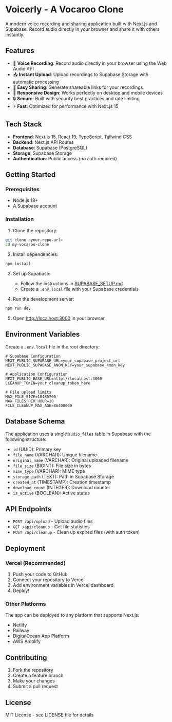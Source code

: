 # Voicerly - A Vocaroo Clone

A modern voice recording and sharing application built with Next.js and Supabase. Record audio directly in your browser and share it with others instantly.

## Features

- 🎤 **Voice Recording**: Record audio directly in your browser using the Web Audio API
- 📤 **Instant Upload**: Upload recordings to Supabase Storage with automatic processing
- 🔗 **Easy Sharing**: Generate shareable links for your recordings
- 📱 **Responsive Design**: Works perfectly on desktop and mobile devices
- 🔒 **Secure**: Built with security best practices and rate limiting
- ⚡ **Fast**: Optimized for performance with Next.js 15

## Tech Stack

- **Frontend**: Next.js 15, React 19, TypeScript, Tailwind CSS
- **Backend**: Next.js API Routes
- **Database**: Supabase (PostgreSQL)
- **Storage**: Supabase Storage
- **Authentication**: Public access (no auth required)

## Getting Started

### Prerequisites

- Node.js 18+ 
- A Supabase account

### Installation

1. Clone the repository:
```bash
git clone <your-repo-url>
cd my-vocaroo-clone
```

2. Install dependencies:
```bash
npm install
```

3. Set up Supabase:
   - Follow the instructions in [SUPABASE_SETUP.md](./SUPABASE_SETUP.md)
   - Create a `.env.local` file with your Supabase credentials

4. Run the development server:
```bash
npm run dev
```

5. Open [http://localhost:3000](http://localhost:3000) in your browser

## Environment Variables

Create a `.env.local` file in the root directory:

```env
# Supabase Configuration
NEXT_PUBLIC_SUPABASE_URL=your_supabase_project_url
NEXT_PUBLIC_SUPABASE_ANON_KEY=your_supabase_anon_key

# Application Configuration
NEXT_PUBLIC_BASE_URL=http://localhost:3000
CLEANUP_TOKEN=your_cleanup_token_here

# File upload limits
MAX_FILE_SIZE=10485760
MAX_FILES_PER_HOUR=10
FILE_CLEANUP_MAX_AGE=86400000
```

## Database Schema

The application uses a single `audio_files` table in Supabase with the following structure:

- `id` (UUID): Primary key
- `file_name` (VARCHAR): Unique filename
- `original_name` (VARCHAR): Original uploaded filename
- `file_size` (BIGINT): File size in bytes
- `mime_type` (VARCHAR): MIME type
- `storage_path` (TEXT): Path in Supabase Storage
- `created_at` (TIMESTAMP): Creation timestamp
- `download_count` (INTEGER): Download counter
- `is_active` (BOOLEAN): Active status

## API Endpoints

- `POST /api/upload` - Upload audio files
- `GET /api/cleanup` - Get file statistics
- `POST /api/cleanup` - Clean up expired files (with auth token)

## Deployment

### Vercel (Recommended)

1. Push your code to GitHub
2. Connect your repository to Vercel
3. Add environment variables in Vercel dashboard
4. Deploy!

### Other Platforms

The app can be deployed to any platform that supports Next.js:
- Netlify
- Railway
- DigitalOcean App Platform
- AWS Amplify

## Contributing

1. Fork the repository
2. Create a feature branch
3. Make your changes
4. Submit a pull request

## License

MIT License - see LICENSE file for details
